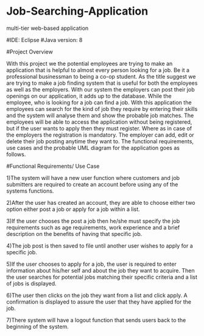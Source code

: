 # Job-Searching-Application
multi-tier web-based application

#IDE: Eclipse
#Java version: 8


#Project Overview

With this project we the potential employees are trying to make an application that is helpful to almost every person looking for a job. Be it a professional businessman to being a co-op student. As the title suggest we are trying to make a job finding system that is useful for both the employees as well as the employers. With our system the employers can post their job openings on our application, it adds up to the database. While the employee, who is looking for a job can find a job. With this application the employees can search for the kind of job they require by entering their skills and the system will analyse them and show the probable job matches. The employees will be able to access the application without being registered, but if the user wants to apply then they must register. Where as in case of the employers the registration is mandatory. The employer can add, edit or delete their job posting anytime they want to. The functional requirements, use cases and the probable UML diagram for the application goes as follows.
  
  
#Functional Requirements/ Use Case

1)The system will have a new user function where customers and job submitters are required to create an account before using any of the systems functions.

2)After the user has created an account, they are able to choose either two option either post a job or apply for a job within a list.

3)If the user chooses the post a job then he/she must specify the job requirements such as age requirements, work experience and a brief description on the benefits of having that specific job.

4)The job post is then saved to file until another user wishes to apply for a specific job.

5)If the user chooses to apply for a job, the user is required to enter information about his/her self and about the job they want to 
acquire. Then the user searches for potential jobs matching their specific criteria and a list of jobs is displayed.

6)The user then clicks on the job they want from a list and click apply. A confirmation is displayed to assure the user that they have applied for the job.

7)There system will have a logout function that sends users back to the beginning of the system.





